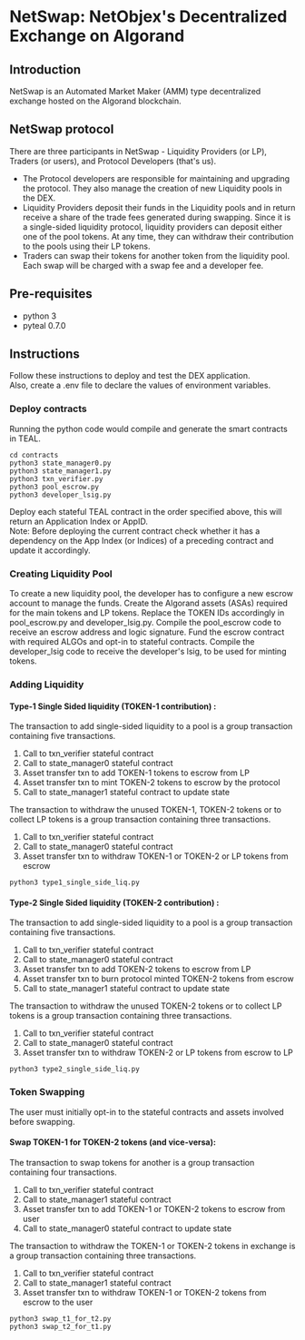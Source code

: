 # NetSwap: NetObjex's Decentralized Exchange on Algorand
## Introduction
NetSwap is an Automated Market Maker (AMM) type decentralized exchange hosted on the Algorand blockchain.  
## NetSwap protocol
There are three participants in NetSwap - Liquidity Providers (or LP), Traders (or users), and Protocol Developers (that's us). 
- The Protocol developers are responsible for maintaining and upgrading the protocol. They also manage the creation of new Liquidity pools in the DEX. 
- Liquidity Providers deposit their funds in the Liquidity pools and in return receive a share of the trade fees generated during swapping. Since it is a single-sided liquidity protocol, liquidity providers can deposit either one of the pool tokens. At any time, they can withdraw their contribution to the pools using their LP tokens. 
- Traders can swap their tokens for another token from the liquidity pool. Each swap will be charged with a swap fee and a developer fee. 

## Pre-requisites
- python 3
- pyteal 0.7.0

## Instructions
Follow these instructions to deploy and test the DEX application. \
Also, create a .env file to declare the values of environment variables. 

### Deploy contracts
Running the python code would compile and generate the smart contracts in TEAL.
```
cd contracts
python3 state_manager0.py
python3 state_manager1.py
python3 txn_verifier.py
python3 pool_escrow.py
python3 developer_lsig.py
```
Deploy each stateful TEAL contract in the order specified above, this will return an Application Index or AppID. \
Note: Before deploying the current contract check whether it has a dependency on the App Index (or Indices) of a preceding contract and update it accordingly.

### Creating Liquidity Pool
To create a new liquidity pool, the developer has to configure a new escrow account to manage the funds. Create the Algorand assets (ASAs) required for the main tokens and LP tokens. Replace the TOKEN IDs accordingly in pool_escrow.py and developer_lsig.py. 
Compile the pool_escrow code to receive an escrow address and logic signature. Fund the escrow contract with required ALGOs and opt-in to stateful contracts.
Compile the developer_lsig code to receive the developer's lsig, to be used for minting tokens.

### Adding Liquidity
#### Type-1 Single Sided liquidity (TOKEN-1 contribution) :
The transaction to add single-sided liquidity to a pool is a group transaction containing five transactions. 
1. Call to txn_verifier stateful contract
2. Call to state_manager0 stateful contract
3. Asset transfer txn to add TOKEN-1 tokens to escrow from LP
4. Asset transfer txn to mint TOKEN-2 tokens to escrow by the protocol
5. Call to state_manager1 stateful contract to update state

The transaction to withdraw the unused TOKEN-1, TOKEN-2 tokens or to collect LP tokens is a group transaction containing three transactions. 
1. Call to txn_verifier stateful contract
2. Call to state_manager0 stateful contract
3. Asset transfer txn to withdraw TOKEN-1 or TOKEN-2 or LP tokens from escrow 

```
python3 type1_single_side_liq.py
```

#### Type-2 Single Sided liquidity (TOKEN-2 contribution) :
The transaction to add single-sided liquidity to a pool is a group transaction containing five transactions. 
1. Call to txn_verifier stateful contract
2. Call to state_manager0 stateful contract
3. Asset transfer txn to add TOKEN-2 tokens to escrow from LP
4. Asset transfer txn to burn protocol minted TOKEN-2 tokens from escrow 
5. Call to state_manager1 stateful contract to update state

The transaction to withdraw the unused TOKEN-2 tokens or to collect LP tokens is a group transaction containing three transactions. 
1. Call to txn_verifier stateful contract
2. Call to state_manager0 stateful contract
3. Asset transfer txn to withdraw TOKEN-2 or LP tokens from escrow to LP 

```
python3 type2_single_side_liq.py
```

### Token Swapping
The user must initially opt-in to the stateful contracts and assets involved before swapping.  

#### Swap TOKEN-1 for TOKEN-2 tokens (and vice-versa):
The transaction to swap tokens for another is a group transaction containing four transactions. 
1. Call to txn_verifier stateful contract
2. Call to state_manager1 stateful contract
3. Asset transfer txn to add TOKEN-1 or TOKEN-2 tokens to escrow from user
4. Call to state_manager0 stateful contract to update state

The transaction to withdraw the TOKEN-1 or TOKEN-2 tokens in exchange is a group transaction containing three transactions. 
1. Call to txn_verifier stateful contract
2. Call to state_manager1 stateful contract
3. Asset transfer txn to withdraw TOKEN-1 or TOKEN-2 tokens from escrow to the user

```
python3 swap_t1_for_t2.py
python3 swap_t2_for_t1.py
```
